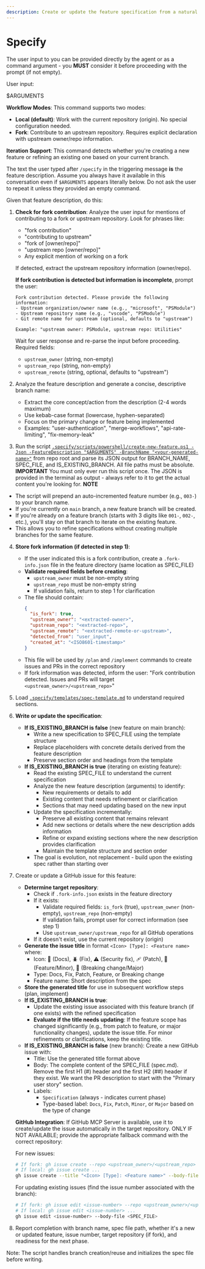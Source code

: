 ```yaml
---
description: Create or update the feature specification from a natural language feature description.
---
```


# Specify

The user input to you can be provided directly by the agent or as a command argument - you **MUST** consider it before proceeding with the prompt (if not empty).

User input:

$ARGUMENTS

**Workflow Modes**: This command supports two modes:
- **Local (default)**: Work with the current repository (origin). No special configuration needed.
- **Fork**: Contribute to an upstream repository. Requires explicit declaration with upstream owner/repo information.

**Iteration Support**: This command detects whether you're creating a new feature or refining an existing one based on your current branch.

The text the user typed after `/specify` in the triggering message **is** the feature description. Assume you always have it available in this conversation even if `$ARGUMENTS` appears literally below. Do not ask the user to repeat it unless they provided an empty command.

Given that feature description, do this:

1. **Check for fork contribution**: Analyze the user input for mentions of contributing to a fork or upstream repository. Look for phrases like:
   - "fork contribution"
   - "contributing to upstream"
   - "fork of [owner/repo]"
   - "upstream repo [owner/repo]"
   - Any explicit mention of working on a fork

   If detected, extract the upstream repository information (owner/repo).

   **If fork contribution is detected but information is incomplete**, prompt the user:
   ```
   Fork contribution detected. Please provide the following information:
   - Upstream organization/owner name (e.g., "microsoft", "PSModule")
   - Upstream repository name (e.g., "vscode", "PSModule")
   - Git remote name for upstream (optional, defaults to "upstream")

   Example: "upstream owner: PSModule, upstream repo: Utilities"
   ```

   Wait for user response and re-parse the input before proceeding. Required fields:
   - `upstream_owner` (string, non-empty)
   - `upstream_repo` (string, non-empty)
   - `upstream_remote` (string, optional, defaults to "upstream")

2. Analyze the feature description and generate a concise, descriptive branch name:
   - Extract the core concept/action from the description (2-4 words maximum)
   - Use kebab-case format (lowercase, hyphen-separated)
   - Focus on the primary change or feature being implemented
   - Examples: "user-authentication", "merge-workflows", "api-rate-limiting", "fix-memory-leak"

3. Run the script [`.specify/scripts/powershell/create-new-feature.ps1 -Json -FeatureDescription "$ARGUMENTS" -BranchName "<your-generated-name>"`](../../.specify/scripts/powershell/create-new-feature.ps1) from repo root and parse its JSON output for BRANCH_NAME, SPEC_FILE, and IS_EXISTING_BRANCH. All file paths must be absolute.
  **IMPORTANT** You must only ever run this script once. The JSON is provided in the terminal as output - always refer to it to get the actual content you're looking for.
  **NOTE**
  - The script will prepend an auto-incremented feature number (e.g., `003-`) to your branch name.
  - If you're currently on `main` branch, a new feature branch will be created.
  - If you're already on a feature branch (starts with 3 digits like `001-`, `002-`, etc.), you'll stay on that branch to iterate on the existing feature.
  - This allows you to refine specifications without creating multiple branches for the same feature.

4. **Store fork information (if detected in step 1)**:
   - If the user indicated this is a fork contribution, create a `.fork-info.json` file in the feature directory (same location as SPEC_FILE)
   - **Validate required fields before creating**:
     - `upstream_owner` must be non-empty string
     - `upstream_repo` must be non-empty string
     - If validation fails, return to step 1 for clarification
   - The file should contain:
     ```json
     {
       "is_fork": true,
       "upstream_owner": "<extracted-owner>",
       "upstream_repo": "<extracted-repo>",
       "upstream_remote": "<extracted-remote-or-upstream>",
       "detected_from": "user_input",
       "created_at": "<ISO8601-timestamp>"
     }
     ```
   - This file will be used by `/plan` and `/implement` commands to create issues and PRs in the correct repository
   - If fork information was detected, inform the user: "Fork contribution detected. Issues and PRs will target `<upstream_owner>/<upstream_repo>`"

5. Load [`.specify/templates/spec-template.md`](../../.specify/templates/spec-template.md) to understand required sections.

6. **Write or update the specification**:
   - **If IS_EXISTING_BRANCH is false** (new feature on main branch):
     - Write a new specification to SPEC_FILE using the template structure
     - Replace placeholders with concrete details derived from the feature description
     - Preserve section order and headings from the template
   - **If IS_EXISTING_BRANCH is true** (iterating on existing feature):
     - Read the existing SPEC_FILE to understand the current specification
     - Analyze the new feature description (arguments) to identify:
       - New requirements or details to add
       - Existing content that needs refinement or clarification
       - Sections that may need updating based on the new input
     - Update the specification incrementally:
       - Preserve all existing content that remains relevant
       - Add new sections or details where the new description adds information
       - Refine or expand existing sections where the new description provides clarification
       - Maintain the template structure and section order
     - The goal is evolution, not replacement - build upon the existing spec rather than starting over

7. Create or update a GitHub issue for this feature:
   - **Determine target repository**:
     - Check if `.fork-info.json` exists in the feature directory
     - If it exists:
       - Validate required fields: `is_fork` (true), `upstream_owner` (non-empty), `upstream_repo` (non-empty)
       - If validation fails, prompt user for correct information (see step 1)
       - Use `upstream_owner/upstream_repo` for all GitHub operations
     - If it doesn't exist, use the current repository (origin)
   - **Generate the issue title** in format `<Icon> [Type]: <Feature name>` where:
     - Icon: 📖 (Docs), 🪲 (Fix), ⚠️ (Security fix), 🩹 (Patch), 🚀 (Feature/Minor), 🌟 (Breaking change/Major)
     - Type: Docs, Fix, Patch, Feature, or Breaking change
     - Feature name: Short description from the spec
   - **Store the generated title** for use in subsequent workflow steps (plan, implement)
   - **If IS_EXISTING_BRANCH is true**:
     - Update the existing issue associated with this feature branch (if one exists) with the refined specification
     - **Evaluate if the title needs updating**: If the feature scope has changed significantly (e.g., from patch to feature, or major functionality changes), update the issue title. For minor refinements or clarifications, keep the existing title.
   - **If IS_EXISTING_BRANCH is false** (new branch): Create a new GitHub issue with:
     - Title: Use the generated title format above
     - Body: The complete content of the SPEC_FILE (spec.md). Remove the first H1 (#) header and the first H2 (##) header if they exist. We want the PR description to start with the "Primary user story" section.
     - Labels:
       - `Specification` (always - indicates current phase)
       - Type-based label: `Docs`, `Fix`, `Patch`, `Minor`, or `Major` based on the type of change

   **GitHub Integration**: If GitHub MCP Server is available, use it to create/update the issue automatically in the target repository. ONLY IF NOT AVAILABLE; provide the appropriate fallback command with the correct repository:

   For new issues:
   ```bash
   # If fork: gh issue create --repo <upstream_owner>/<upstream_repo> ...
   # If local: gh issue create ...
   gh issue create --title "<Icon> [Type]: <Feature name>" --body-file <SPEC_FILE> --label "Specification,<Type>" --body "<existing body>\n\n---\n**Feature Branch**: `<BRANCH_NAME>`"
   ```

   For updating existing issues (find the issue number associated with the branch):
   ```bash
   # If fork: gh issue edit <issue-number> --repo <upstream_owner>/<upstream_repo> ...
   # If local: gh issue edit <issue-number> ...
   gh issue edit <issue-number> --body-file <SPEC_FILE>
   ```

8. Report completion with branch name, spec file path, whether it's a new or updated feature, issue number, target repository (if fork), and readiness for the next phase.

Note: The script handles branch creation/reuse and initializes the spec file before writing.
